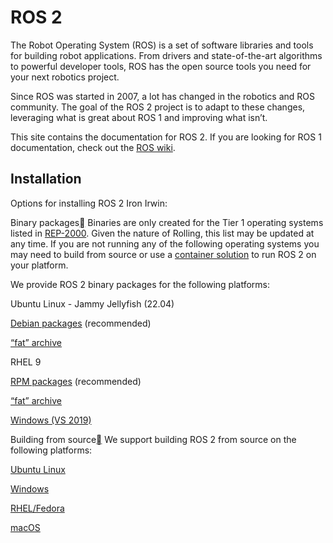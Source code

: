 # ROS 2

The Robot Operating System (ROS) is a set of software libraries and tools for building robot applications. From drivers and state-of-the-art algorithms to powerful developer tools, ROS has the open source tools you need for your next robotics project.

Since ROS was started in 2007, a lot has changed in the robotics and ROS community. The goal of the ROS 2 project is to adapt to these changes, leveraging what is great about ROS 1 and improving what isn’t.

This site contains the documentation for ROS 2. If you are looking for ROS 1 documentation, check out the [ROS wiki](https://wiki.ros.org/).


## Installation
Options for installing ROS 2 Iron Irwin:

Binary packages[](https://docs.ros.org/en/iron/Installation.html#binary-packages)
Binaries are only created for the Tier 1 operating systems listed in [REP-2000](https://www.ros.org/reps/rep-2000.html#rolling-ridley-june-2020-ongoing). Given the nature of Rolling, this list may be updated at any time. If you are not running any of the following operating systems you may need to build from source or use a [container solution](https://docs.ros.org/en/iron/How-To-Guides/Run-2-nodes-in-single-or-separate-docker-containers.html) to run ROS 2 on your platform.

We provide ROS 2 binary packages for the following platforms:

Ubuntu Linux - Jammy Jellyfish (22.04)

[Debian packages](https://docs.ros.org/en/iron/Installation/Ubuntu-Install-Debians.html) (recommended)

[“fat” archive](https://docs.ros.org/en/iron/Installation/Alternatives/Ubuntu-Install-Binary.html)

RHEL 9

[RPM packages](https://docs.ros.org/en/iron/Installation/RHEL-Install-RPMs.html) (recommended)

[“fat” archive](https://docs.ros.org/en/iron/Installation/Alternatives/RHEL-Install-Binary.html)

[Windows (VS 2019)](https://docs.ros.org/en/iron/Installation/Windows-Install-Binary.html)

Building from source[](https://docs.ros.org/en/iron/Installation.html#building-from-source)
We support building ROS 2 from source on the following platforms:

[Ubuntu Linux](https://docs.ros.org/en/iron/Installation/Alternatives/Ubuntu-Development-Setup.html)

[Windows](https://docs.ros.org/en/iron/Installation/Alternatives/Windows-Development-Setup.html)

[RHEL/Fedora](https://docs.ros.org/en/iron/Installation/Alternatives/RHEL-Development-Setup.html)

[macOS](https://docs.ros.org/en/iron/Installation/Alternatives/macOS-Development-Setup.html)
